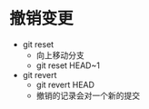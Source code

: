 # 撤销变更

- git reset
  - 向上移动分支
  - git reset HEAD~1
- git revert
  - git revert HEAD
  - 撤销的记录会对一个新的提交
